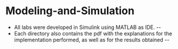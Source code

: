 # Modeling-and-Simulation
- All labs were developed in Simulink using MATLAB as IDE.
--
- Each directory also contains the pdf with the explanations for the implementation performed, as well as for the results obtained
--
